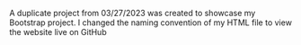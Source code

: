 A duplicate project from 03/27/2023 was created to showcase my Bootstrap project. I changed the naming convention of my HTML file to view the website live on GitHub 

